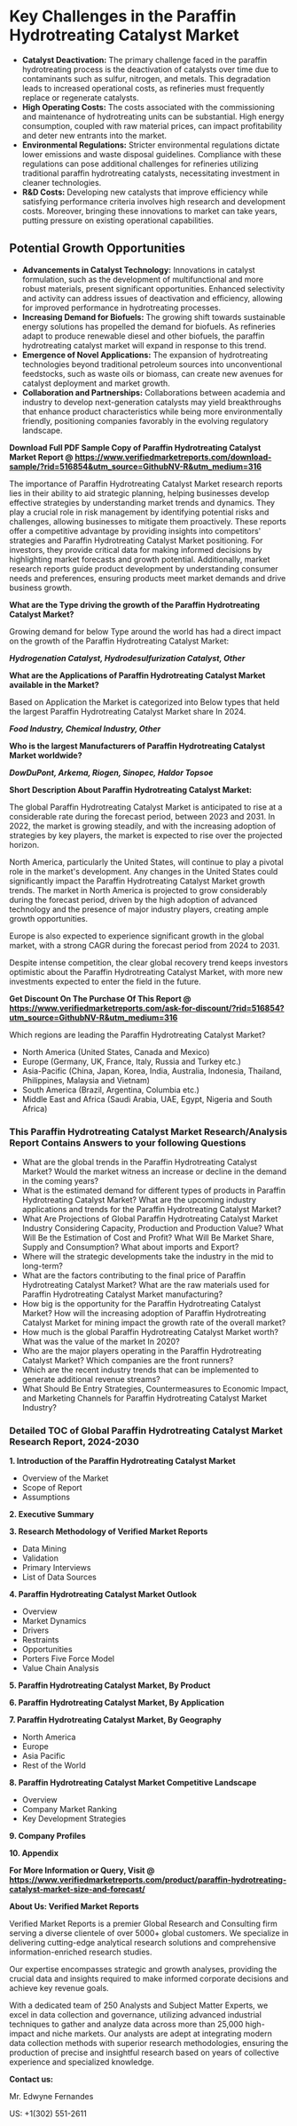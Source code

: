 <p class="">    <h1>Key Challenges in the Paraffin Hydrotreating Catalyst Market</h1>    <ul>        <li>            <strong>Catalyst Deactivation:</strong>             The primary challenge faced in the paraffin hydrotreating process is the deactivation of catalysts over time due to contaminants such as sulfur, nitrogen, and metals. This degradation leads to increased operational costs, as refineries must frequently replace or regenerate catalysts.        </li>        <li>            <strong>High Operating Costs:</strong>            The costs associated with the commissioning and maintenance of hydrotreating units can be substantial. High energy consumption, coupled with raw material prices, can impact profitability and deter new entrants into the market.        </li>        <li>            <strong>Environmental Regulations:</strong>            Stricter environmental regulations dictate lower emissions and waste disposal guidelines. Compliance with these regulations can pose additional challenges for refineries utilizing traditional paraffin hydrotreating catalysts, necessitating investment in cleaner technologies.        </li>        <li>            <strong>R&D Costs:</strong>            Developing new catalysts that improve efficiency while satisfying performance criteria involves high research and development costs. Moreover, bringing these innovations to market can take years, putting pressure on existing operational capabilities.        </li>    </ul>    <h2>Potential Growth Opportunities</h2>    <ul>        <li>            <strong>Advancements in Catalyst Technology:</strong>             Innovations in catalyst formulation, such as the development of multifunctional and more robust materials, present significant opportunities. Enhanced selectivity and activity can address issues of deactivation and efficiency, allowing for improved performance in hydrotreating processes.        </li>        <li>            <strong>Increasing Demand for Biofuels:</strong>            The growing shift towards sustainable energy solutions has propelled the demand for biofuels. As refineries adapt to produce renewable diesel and other biofuels, the paraffin hydrotreating catalyst market will expand in response to this trend.        </li>        <li>            <strong>Emergence of Novel Applications:</strong>            The expansion of hydrotreating technologies beyond traditional petroleum sources into unconventional feedstocks, such as waste oils or biomass, can create new avenues for catalyst deployment and market growth.        </li>        <li>            <strong>Collaboration and Partnerships:</strong>            Collaborations between academia and industry to develop next-generation catalysts may yield breakthroughs that enhance product characteristics while being more environmentally friendly, positioning companies favorably in the evolving regulatory landscape.        </li>    </ul></p><p class=""><strong>Download Full PDF Sample Copy of Paraffin Hydrotreating Catalyst Market Report @ <a href="https://www.verifiedmarketreports.com/download-sample/?rid=516854&utm_source=GithubNV-R&utm_medium=316" target="_blank">https://www.verifiedmarketreports.com/download-sample/?rid=516854&utm_source=GithubNV-R&utm_medium=316</a></strong></p><p>The importance of&nbsp;Paraffin Hydrotreating Catalyst Market research reports lies in their ability to aid strategic planning, helping businesses develop effective strategies by understanding market trends and dynamics. They play a crucial role in risk management by identifying potential risks and challenges, allowing businesses to mitigate them proactively. These reports offer a competitive advantage by providing insights into competitors' strategies and Paraffin Hydrotreating Catalyst Market positioning. For investors, they provide critical data for making informed decisions by highlighting market forecasts and growth potential. Additionally, market research reports guide product development by understanding consumer needs and preferences, ensuring products meet market demands and drive business growth.</p><p><strong>What are the&nbsp;Type driving the growth of the Paraffin Hydrotreating Catalyst Market?</strong></p><p id="" class="">Growing demand for below Type around the world has had a direct impact on the growth of the Paraffin Hydrotreating Catalyst Market:</p><p class=""><em><strong>Hydrogenation Catalyst, Hydrodesulfurization Catalyst, Other</strong></em></p><p class=""><strong>What are the&nbsp;Applications&nbsp;of Paraffin Hydrotreating Catalyst Market available in the Market?</strong></p><p id="" class="">Based on Application the Market is categorized into Below types that held the largest Paraffin Hydrotreating Catalyst Market share In 2024.</p><p class=""><em><strong>Food Industry, Chemical Industry, Other</strong></em></p><p class=""><strong>Who is the largest Manufacturers of Paraffin Hydrotreating Catalyst Market worldwide?</strong></p><p><em><strong>DowDuPont, Arkema, Riogen, Sinopec, Haldor Topsoe</strong></em></p><p id="" class=""><strong>Short Description About Paraffin Hydrotreating Catalyst Market:</strong></p><p>The global Paraffin Hydrotreating Catalyst Market is anticipated to rise at a considerable rate during the forecast period, between 2023 and 2031. In 2022, the market is growing steadily, and with the increasing adoption of strategies by key players, the market is expected to rise over the projected horizon.</p><p>North America, particularly the United States, will continue to play a pivotal role in the market's development. Any changes in the United States could significantly impact the Paraffin Hydrotreating Catalyst Market growth trends. The market in North America is projected to grow considerably during the forecast period, driven by the high adoption of advanced technology and the presence of major industry players, creating ample growth opportunities.</p><p>Europe is also expected to experience significant growth in the global market, with a strong CAGR during the forecast period from 2024 to 2031.</p><p>Despite intense competition, the clear global recovery trend keeps investors optimistic about the Paraffin Hydrotreating Catalyst Market, with more new investments expected to enter the field in the future.</p><p id="" class=""><strong>Get Discount On The Purchase Of This Report @ <a href="https://www.verifiedmarketreports.com/ask-for-discount/?rid=516854?utm_source=GithubNV-R&utm_medium=316" target="_blank">https://www.verifiedmarketreports.com/ask-for-discount/?rid=516854?utm_source=GithubNV-R&utm_medium=316</a></strong></p><p class="">Which regions are leading the Paraffin Hydrotreating Catalyst Market?</p><ul><li>North America (United States, Canada and Mexico)</li><li>Europe (Germany, UK, France, Italy, Russia and Turkey etc.)</li><li>Asia-Pacific (China, Japan, Korea, India, Australia, Indonesia, Thailand, Philippines, Malaysia and Vietnam)</li><li>South America (Brazil, Argentina, Columbia etc.)</li><li>Middle East and Africa (Saudi Arabia, UAE, Egypt, Nigeria and South Africa)</li></ul><h3 id="" class="">This Paraffin Hydrotreating Catalyst Market Research/Analysis Report Contains Answers to your following Questions</h3><ul><li>What are the global trends in the Paraffin Hydrotreating Catalyst Market? Would the market witness an increase or decline in the demand in the coming years?</li><li>What is the estimated demand for different types of products in Paraffin Hydrotreating Catalyst Market? What are the upcoming industry applications and trends for the Paraffin Hydrotreating Catalyst Market?</li><li>What Are Projections of Global Paraffin Hydrotreating Catalyst Market Industry Considering Capacity, Production and Production Value? What Will Be the Estimation of Cost and Profit? What Will Be Market Share, Supply and Consumption? What about imports and Export?</li><li>Where will the strategic developments take the industry in the mid to long-term?</li><li>What are the factors contributing to the final price of Paraffin Hydrotreating Catalyst Market? What are the raw materials used for Paraffin Hydrotreating Catalyst Market manufacturing?</li><li>How big is the opportunity for the Paraffin Hydrotreating Catalyst Market? How will the increasing adoption of Paraffin Hydrotreating Catalyst Market for mining impact the growth rate of the overall market?</li><li>How much is the global Paraffin Hydrotreating Catalyst Market worth? What was the value of the market In 2020?</li><li>Who are the major players operating in the Paraffin Hydrotreating Catalyst Market? Which companies are the front runners?</li><li>Which are the recent industry trends that can be implemented to generate additional revenue streams?</li><li>What Should Be Entry Strategies, Countermeasures to Economic Impact, and Marketing Channels for Paraffin Hydrotreating Catalyst Market Industry?</li></ul><h3 id="" class="">Detailed TOC of Global Paraffin Hydrotreating Catalyst Market Research Report, 2024-2030</h3><p id="" class=""><strong>1. Introduction of the Paraffin Hydrotreating Catalyst Market</strong></p><ul><li>Overview of the Market</li><li>Scope of Report</li><li>Assumptions</li></ul><p id="" class=""><strong>2. Executive Summary</strong></p><p id="" class=""><strong>3. Research Methodology of Verified Market Reports</strong></p><ul><li>Data Mining</li><li>Validation</li><li>Primary Interviews</li><li>List of Data Sources</li></ul><p id="" class=""><strong>4. Paraffin Hydrotreating Catalyst Market Outlook</strong></p><ul><li>Overview</li><li>Market Dynamics</li><li>Drivers</li><li>Restraints</li><li>Opportunities</li><li>Porters Five Force Model</li><li>Value Chain Analysis</li></ul><p id="" class=""><strong>5. Paraffin Hydrotreating Catalyst Market, By Product</strong></p><p id="" class=""><strong>6. Paraffin Hydrotreating Catalyst Market, By Application</strong></p><p id="" class=""><strong>7. Paraffin Hydrotreating Catalyst Market, By Geography</strong></p><ul><li>North America</li><li>Europe</li><li>Asia Pacific</li><li>Rest of the World</li></ul><p id="" class=""><strong>8. Paraffin Hydrotreating Catalyst Market Competitive Landscape</strong></p><ul><li>Overview</li><li>Company Market Ranking</li><li>Key Development Strategies</li></ul><p id="" class=""><strong>9. Company Profiles</strong></p><p id="" class=""><strong>10. Appendix</strong></p><p id="" class=""><strong>For More Information or Query, Visit @ <a href="https://www.verifiedmarketreports.com/product/paraffin-hydrotreating-catalyst-market-size-and-forecast/" target="_blank">https://www.verifiedmarketreports.com/product/paraffin-hydrotreating-catalyst-market-size-and-forecast/</a></strong></p><p id="" class=""><strong>About Us: Verified Market Reports</strong></p><p id="" class="">Verified Market Reports is a premier Global Research and Consulting firm serving a diverse clientele of over 5000+ global customers. We specialize in delivering cutting-edge analytical research solutions and comprehensive information-enriched research studies.</p><p id="" class="">Our expertise encompasses strategic and growth analyses, providing the crucial data and insights required to make informed corporate decisions and achieve key revenue goals.</p><p id="" class="">With a dedicated team of 250 Analysts and Subject Matter Experts, we excel in data collection and governance, utilizing advanced industrial techniques to gather and analyze data across more than 25,000 high-impact and niche markets. Our analysts are adept at integrating modern data collection methods with superior research methodologies, ensuring the production of precise and insightful research based on years of collective experience and specialized knowledge.</p><p id="" class=""><strong>Contact us:</strong></p><p id="" class="">Mr. Edwyne Fernandes</p><p id="" class="">US: +1(302) 551-2611</p>